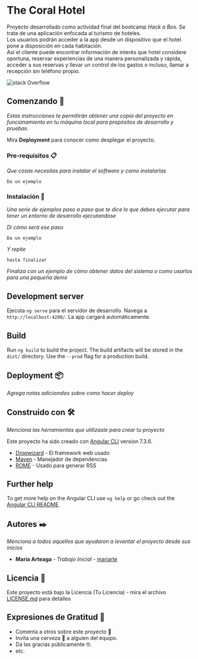 # The Coral Hotel

Proyecto desarrollado como actividad final del bootcamp _Hack a Bos_.
Se trata de una aplicación enfocada al turismo de hoteles.  
Los usuarios podrán acceder a la app desde un dispositivo que el hotel pone a disposición en cada habitación.  
Así el cliente puede encontrar información de interés que hotel considere oportuna, reservar experiencias de una manera personalizada y rápida, acceder a sus reservas y llevar un control de los gastos o incluso, llamar a recepción sin teléfono propio.

![stack Overflow](https://res.cloudinary.com/cloudmaria/image/upload/v1560808523/image1_snvvn0.png)

## Comenzando 🚀

_Estas instrucciones te permitirán obtener una copia del proyecto en funcionamiento en tu máquina local para propósitos de desarrollo y pruebas._

Mira **Deployment** para conocer como desplegar el proyecto.

### Pre-requisitos 📋

_Que cosas necesitas para instalar el software y como instalarlas_

```
Da un ejemplo
```

### Instalación 🔧

_Una serie de ejemplos paso a paso que te dice lo que debes ejecutar para tener un entorno de desarrollo ejecutandose_

_Dí cómo será ese paso_

```
Da un ejemplo
```

_Y repite_

```
hasta finalizar
```

_Finaliza con un ejemplo de cómo obtener datos del sistema o como usarlos para una pequeña demo_

## Development server

Ejecuta `ng serve` para el servidor de desarrollo. Navega a `http://localhost:4200/`. La app cargará automáticamente.

## Build

Run `ng build` to build the project. The build artifacts will be stored in the `dist/` directory. Use the `--prod` flag for a production build.

## Deployment 📦

_Agrega notas adicionales sobre como hacer deploy_

## Construido con 🛠️

_Menciona las herramientas que utilizaste para crear tu proyecto_

Este proyecto ha sido creado con [Angular CLI](https://github.com/angular/angular-cli) version 7.3.6.

- [Dropwizard](http://www.dropwizard.io/1.0.2/docs/) - El framework web usado
- [Maven](https://maven.apache.org/) - Manejador de dependencias
- [ROME](https://rometools.github.io/rome/) - Usado para generar RSS

## Further help

To get more help on the Angular CLI use `ng help` or go check out the [Angular CLI README](https://github.com/angular/angular-cli/blob/master/README.md).

## Autores ✒️

_Menciona a todos aquellos que ayudaron a levantar el proyecto desde sus inicios_

- **María Arteaga** - _Trabajo Inicial_ - [mariarte](https://github.com/mariarte)

## Licencia 📄

Este proyecto está bajo la Licencia (Tu Licencia) - mira el archivo [LICENSE.md](LICENSE.md) para detalles

## Expresiones de Gratitud 🎁

- Comenta a otros sobre este proyecto 📢
- Invita una cerveza 🍺 a alguien del equipo.
- Da las gracias públicamente 🤓.
- etc.
